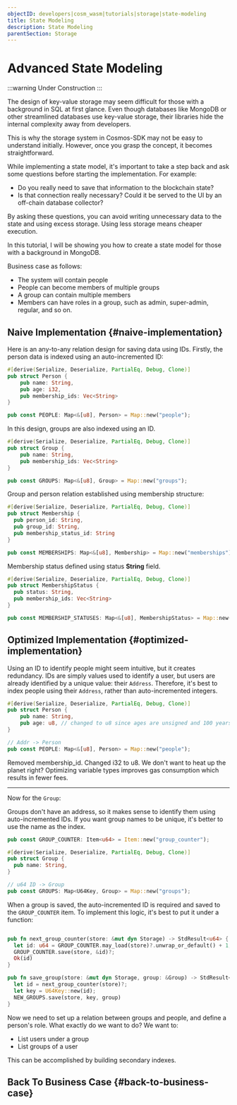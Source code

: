 ```yaml
---
objectID: developers|cosm_wasm|tutorials|storage|state-modeling
title: State Modeling
description: State Modeling
parentSection: Storage
---
```


# Advanced State Modeling

:::warning
Under Construction
:::

The design of key-value storage may seem difficult for those with a background in SQL at first glance. Even though databases like MongoDB or other streamlined databases use key-value storage, their libraries hide the internal complexity away from developers.

This is why the storage system in Cosmos-SDK may not be easy to understand initially. However, once you grasp the concept, it becomes straightforward.

While implementing a state model, it's important to take a step back and ask some questions before starting the implementation. For example:

- Do you really need to save that information to the blockchain state?
- Is that connection really necessary? Could it be served to the UI by an off-chain database collector?

By asking these questions, you can avoid writing unnecessary data to the state and using excess storage. Using less storage means cheaper execution.

In this tutorial, I will be showing you how to create a state model for those with a background in MongoDB.

Business case as follows:
- The system will contain people
- People can become members of multiple groups
- A group can contain multiple members
- Members can have roles in a group, such as admin, super-admin, regular, and so on.

## Naive Implementation {#naive-implementation}

Here is an any-to-any relation design for saving data using IDs. Firstly, the person data is indexed using an auto-incremented ID:

```rust
#[derive(Serialize, Deserialize, PartialEq, Debug, Clone)]
pub struct Person {
    pub name: String,
    pub age: i32,
    pub membership_ids: Vec<String>
}

pub const PEOPLE: Map<&[u8], Person> = Map::new("people");
```

In this design, groups are also indexed using an ID.

```rust
#[derive(Serialize, Deserialize, PartialEq, Debug, Clone)]
pub struct Group {
    pub name: String,
    pub membership_ids: Vec<String>
}

pub const GROUPS: Map<&[u8], Group> = Map::new("groups");
```

Group and person relation established using membership structure:

```rust
#[derive(Serialize, Deserialize, PartialEq, Debug, Clone)]
pub struct Membership {
  pub person_id: String,
  pub group_id: String,
  pub membership_status_id: String
}

pub const MEMBERSHIPS: Map<&[u8], Membership> = Map::new("memberships");
```

Membership status defined using status **String** field.

```rust
#[derive(Serialize, Deserialize, PartialEq, Debug, Clone)]
pub struct MembershipStatus {
  pub status: String,
  pub membership_ids: Vec<String>
}

pub const MEMBERSHIP_STATUSES: Map<&[u8], MembershipStatus> = Map::new("membership_statuses");
```

## Optimized Implementation {#optimized-implementation}

Using an ID to identify people might seem intuitive, but it creates redundancy. IDs are simply values used to identify a user, but users are already identified by a unique value: their `Address`. Therefore, it's best to index people using their `Address`, rather than auto-incremented integers.

```rust
#[derive(Serialize, Deserialize, PartialEq, Debug, Clone)]
pub struct Person {
    pub name: String,
    pub age: u8, // changed to u8 since ages are unsigned and 100 years max.
}

// Addr -> Person
pub const PEOPLE: Map<&[u8], Person> = Map::new("people");
```

Removed membership_id. Changed i32 to u8. We don't want to heat up the planet right?
Optimizing variable types improves gas consumption which results in fewer fees.

---

Now for the `Group`:

Groups don't have an address, so it makes sense to identify them using auto-incremented IDs. If you want group names to be unique, it's better to use the name as the index.

```rust
pub const GROUP_COUNTER: Item<u64> = Item::new("group_counter");

#[derive(Serialize, Deserialize, PartialEq, Debug, Clone)]
pub struct Group {
  pub name: String,
}

// u64 ID -> Group
pub const GROUPS: Map<U64Key, Group> = Map::new("groups");
```

When a group is saved, the auto-incremented ID is required and saved to the `GROUP_COUNTER` item. To implement this logic, it's best to put it under a function:

```rust

pub fn next_group_counter(store: &mut dyn Storage) -> StdResult<u64> {
  let id: u64 = GROUP_COUNTER.may_load(store)?.unwrap_or_default() + 1;
  GROUP_COUNTER.save(store, &id)?;
  Ok(id)
}

pub fn save_group(store: &mut dyn Storage, group: &Group) -> StdResult<()> {
  let id = next_group_counter(store)?;
  let key = U64Key::new(id);
  NEW_GROUPS.save(store, key, group)
}
```

Now we need to set up a relation between groups and people, and define a person's role. What exactly do we want to do? We want to:
- List users under a group
- List groups of a user

This can be accomplished by building secondary indexes.

## Back To Business Case {#back-to-business-case}



